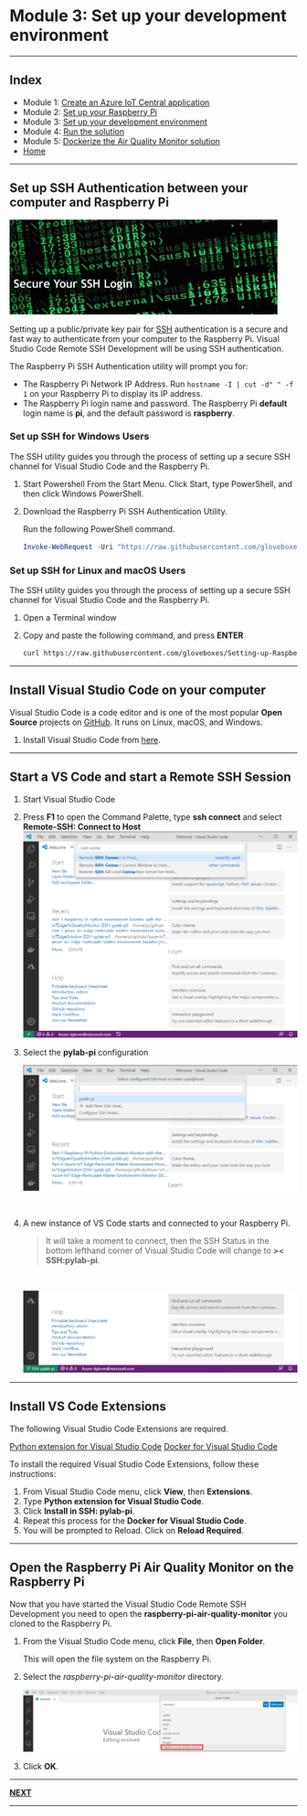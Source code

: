 # Module 3: Set up your development environment

---

## Index

* Module 1: [Create an Azure IoT Central application](../module_1_create_iot_hub/README.md)
* Module 2: [Set up your Raspberry Pi](../module_2_set_up_raspberry_pi/README.md)
* Module 3: [Set up your development environment](../module_3_set_up_computer/README.md)
* Module 4: [Run the solution](../module_4_building_the_solution/README.md)
* Module 5: [Dockerize the Air Quality Monitor solution](../module_5_docker/README.md)
* [Home](../../README.md)

---

## Set up SSH Authentication between your computer and Raspberry Pi

![ssh login](../resources/ssh-login.jpg)

Setting up a public/private key pair for [SSH](https://en.wikipedia.org/wiki/Secure_Shell) authentication is a secure and fast way to authenticate from your computer to the Raspberry Pi. Visual Studio Code Remote SSH Development will be using SSH authentication.

The Raspberry Pi SSH Authentication utility will prompt you for:

- The Raspberry Pi Network IP Address. Run ```hostname -I | cut -d" " -f 1``` on your Raspberry Pi to display its IP address.
- The Raspberry Pi login name and password. The Raspberry Pi **default** login name is **pi**, and the default password is **raspberry**.

### Set up SSH for Windows Users

The SSH utility guides you through the process of setting up a secure SSH channel for Visual Studio Code and the Raspberry Pi.

1. Start Powershell
    From the Start Menu. Click Start, type PowerShell, and then click Windows PowerShell.
2. Download the Raspberry Pi SSH Authentication Utility.

    Run the following PowerShell command.

    ```powershell
    Invoke-WebRequest -Uri "https://raw.githubusercontent.com/gloveboxes/Setting-up-Raspberry-Pi-SSH-Authentication/master/windows-ssh-setup.cmd" -OutFile "windows-ssh-setup.cmd" ; .\windows-ssh-setup.cmd
    ```

### Set up SSH for Linux and macOS Users

The SSH utility guides you through the process of setting up a secure SSH channel for Visual Studio Code and the Raspberry Pi.

1. Open a Terminal window
2. Copy and paste the following command, and press **ENTER**

    ```bash
    curl https://raw.githubusercontent.com/gloveboxes/Setting-up-Raspberry-Pi-SSH-Authentication/master/ssh-setup.sh | bash
    ```

---

## Install Visual Studio Code on your computer

Visual Studio Code is a code editor and is one of the most popular **Open Source** projects on [GitHub](https://github.com/microsoft/vscode). It runs on Linux, macOS, and Windows.

1. Install Visual Studio Code from [here](https://code.visualstudio.com/?WT.mc_id=julyot-tir-dglover).

---

## Start a VS Code and start a Remote SSH Session

1. Start Visual Studio Code
2. Press **F1** to open the Command Palette, type **ssh connect** and select **Remote-SSH: Connect to Host**
    ![](../resources/vs-code-remote-ssh-start.png)

3. Select the **pylab-pi** configuration
    <br/>

    ![open the ssh project](../resources/vs-code-open-ssh-connection.png)

    <br/>
4. A new instance of VS Code starts and connected to your Raspberry Pi.

    > It will take a moment to connect, then the SSH Status in the bottom lefthand corner of Visual Studio Code will change to **>< SSH:pylab-pi**.
    <br/>

    ![](../resources/vs-code-remote-ssh-connected.png)

---

## Install VS Code Extensions

The following Visual Studio Code Extensions are required.

[Python extension for Visual Studio Code](https://marketplace.visualstudio.com/items?itemName=ms-python.python&WT.mc_id=julyot-tir-dglover)
[Docker for Visual Studio Code](https://marketplace.visualstudio.com/items?itemName=ms-azuretools.vscode-docker&WT.mc_id=julyot-tir-dglover)

To install the required Visual Studio Code Extensions, follow these instructions:

1. From Visual Studio Code menu, click **View**, then **Extensions**.
2. Type **Python extension for Visual Studio Code**.
3. Click **Install in SSH: pylab-pi**.
4. Repeat this process for the **Docker for Visual Studio Code**.
5. You will be prompted to Reload. Click on **Reload Required**.

---

## Open the Raspberry Pi Air Quality Monitor on the Raspberry Pi

Now that you have started the Visual Studio Code Remote SSH Development you need to open the **raspberry-pi-air-quality-monitor** you cloned to the Raspberry Pi.

1. From the Visual Studio Code menu, click **File**, then **Open Folder**.

    This will open the file system on the Raspberry Pi.

2. Select the *raspberry-pi-air-quality-monitor* directory.

    ![](../resources/vs-code-open-solution.png)

3. Click **OK**.

---

**[NEXT](../module_4_building_the_solution/README.md)**

---
